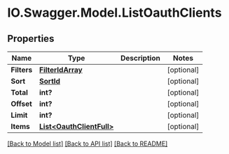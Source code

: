 # IO.Swagger.Model.ListOauthClients
## Properties

Name | Type | Description | Notes
------------ | ------------- | ------------- | -------------
**Filters** | [**FilterIdArray**](FilterIdArray.md) |  | [optional] 
**Sort** | [**SortId**](SortId.md) |  | [optional] 
**Total** | **int?** |  | [optional] 
**Offset** | **int?** |  | [optional] 
**Limit** | **int?** |  | [optional] 
**Items** | [**List&lt;OauthClientFull&gt;**](OauthClientFull.md) |  | [optional] 

[[Back to Model list]](../README.md#documentation-for-models) [[Back to API list]](../README.md#documentation-for-api-endpoints) [[Back to README]](../README.md)

